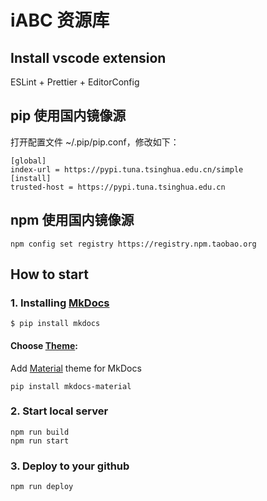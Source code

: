 # iABC 资源库

## Install vscode extension

ESLint + Prettier + EditorConfig

## pip 使用国内镜像源

打开配置文件 ~/.pip/pip.conf，修改如下：

```
[global]
index-url = https://pypi.tuna.tsinghua.edu.cn/simple
[install]
trusted-host = https://pypi.tuna.tsinghua.edu.cn
```

## npm 使用国内镜像源

```
npm config set registry https://registry.npm.taobao.org 
```

## How to start

### 1. Installing [MkDocs](https://www.mkdocs.org)

```
$ pip install mkdocs
```

#### Choose [Theme](https://www.mkdocs.org/user-guide/choosing-your-theme/#third-party-themes):

Add [Material](https://github.com/squidfunk/mkdocs-material) theme for MkDocs

```
pip install mkdocs-material
```

### 2. Start local server

```
npm run build
npm run start
```

### 3. Deploy to your github

```
npm run deploy
```
